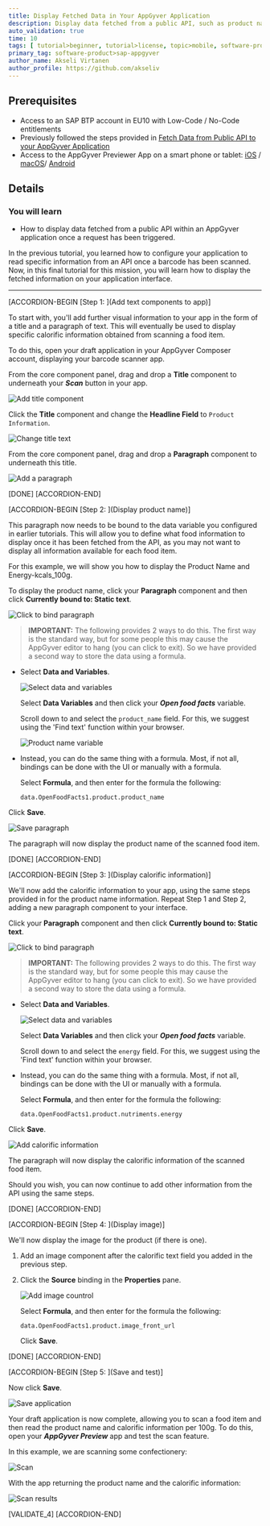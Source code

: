 ```yaml
---
title: Display Fetched Data in Your AppGyver Application
description: Display data fetched from a public API, such as product names and calorific information, in your AppGyver application.
auto_validation: true
time: 10
tags: [ tutorial>beginner, tutorial>license, topic>mobile, software-product>sap-business-technology-platform]
primary_tag: software-product>sap-appgyver
author_name: Akseli Virtanen
author_profile: https://github.com/akseliv
---
```


## Prerequisites
- Access to an SAP BTP account in EU10 with Low-Code / No-Code entitlements
- Previously followed the steps provided in [Fetch Data from Public API to your AppGyver Application](appgyver-fetch-data)
 - Access to the AppGyver Previewer App on a smart phone or tablet: [iOS](https://apps.apple.com/us/app/sap-appgyver-preview/id1585856868) / [macOS](https://downloads.appgyver.com/SAP_AppGyver_preview_v3.4.4.zip)/ [Android](https://play.google.com/store/apps/details?id=com.sap.appgyver.preview.release)

## Details
### You will learn
  - How to display data fetched from a public API within an AppGyver application once a request has been triggered.

In the previous tutorial, you learned how to configure your application to read specific information from an API once a barcode has been scanned. Now, in this final tutorial for this mission, you will learn how to display the fetched information on your application interface.

---

[ACCORDION-BEGIN [Step 1: ](Add text components to app)]

To start with, you'll add further visual information to your app in the form of a title and a paragraph of text. This will eventually be used to display specific calorific information obtained from scanning a food item.

To do this, open your draft application in your AppGyver Composer account, displaying your barcode scanner app.

From the core component panel, drag and drop a **Title** component to underneath your ***Scan*** button in your app.

![Add title component](add_title.png)

Click the **Title** component and change the **Headline Field** to `Product Information`.

![Change title text](change_title.png)

From the core component panel, drag and drop a **Paragraph** component to underneath this title.

![Add a paragraph](add_paragraph.png)

[DONE]
[ACCORDION-END]

[ACCORDION-BEGIN [Step 2: ](Display product name)]

This paragraph now needs to be bound to the data variable you configured in earlier tutorials. This will allow you to define what food information to display once it has been fetched from the API, as you may not want to display all information available for each food item.

For this example, we will show you how to display the Product Name and Energy-kcals_100g.

To display the product name, click your **Paragraph** component and then click **Currently bound to: Static text**.

![Click to bind paragraph](bind_paragraph.png)

>**IMPORTANT:** The following provides 2 ways to do this. The first way is the standard way, but for some people this may cause the AppGyver editor to hang (you can click to exit). So we have provided a second way to store the data using a formula.

- Select **Data and Variables**.

    ![Select data and variables](data_variables.png)

    Select **Data Variables** and then click your ***Open food facts*** variable.

    Scroll down to and select the `product_name` field. For this, we suggest using the 'Find text' function within your browser.

    ![Product name variable](product_name.png)

- Instead, you can do the same thing with a formula. Most, if not all, bindings can be done with the UI or manually with a formula.

    Select **Formula**, and then enter for the formula the following:

    ```
    data.OpenFoodFacts1.product.product_name
    ```

Click **Save**.

![Save paragraph](save_paragraph.png)

The paragraph will now display the product name of the scanned food item.

[DONE]
[ACCORDION-END]


[ACCORDION-BEGIN [Step 3: ](Display calorific information)]

We'll now add the calorific information to your app, using the same steps provided in for the product name information. Repeat Step 1 and Step 2, adding a new paragraph component to your interface.

Click your **Paragraph** component and then click **Currently bound to: Static text**.

![Click to bind paragraph](bind_secondpara.png)

>**IMPORTANT:** The following provides 2 ways to do this. The first way is the standard way, but for some people this may cause the AppGyver editor to hang (you can click to exit). So we have provided a second way to store the data using a formula.

- Select **Data and Variables**.

    ![Select data and variables](data_variables.png)

    Select **Data Variables** and then click your ***Open food facts*** variable.

    Scroll down to and select the `energy` field. For this, we suggest using the 'Find text' function within your browser.

- Instead, you can do the same thing with a formula. Most, if not all, bindings can be done with the UI or manually with a formula.

    Select **Formula**, and then enter for the formula the following:

    ```
    data.OpenFoodFacts1.product.nutriments.energy
    ```

Click **Save**.

![Add calorific information](add_calories.png)

The paragraph will now display the calorific information of the scanned food item.

Should you wish, you can now continue to add other information from the API using the same steps.

[DONE]
[ACCORDION-END]

[ACCORDION-BEGIN [Step 4: ](Display image)]

We'll now display the image for the product (if there is one).

1. Add an image component after the calorific text field you added in the previous step.

2. Click the **Source** binding in the **Properties** pane.

    ![Add image countrol](addimage.png)

    Select **Formula**, and then enter for the formula the following:

    ```
    data.OpenFoodFacts1.product.image_front_url
    ```

    Click **Save**.

[DONE]
[ACCORDION-END]

[ACCORDION-BEGIN [Step 5: ](Save and test)]

Now click **Save**.

![Save application](save_application.png)

Your draft application is now complete, allowing you to scan a food item and then read the product name and calorific information per 100g. To do this, open your ***AppGyver Preview*** app and test the scan feature.

In this example, we are scanning some confectionery:

![Scan](Scan.png)

With the app returning the product name and the calorific information:

![Scan results](ScanDisplay.png)

[VALIDATE_4]
[ACCORDION-END]
